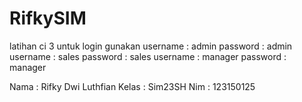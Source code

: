 # RifkySIM

latihan ci 3 untuk login gunakan
username : admin 		password : admin
username : sales 		password : sales
username : manager	password : manager

Nama	 	: Rifky Dwi Luthfian 
Kelas	 	: Sim23SH
Nim			: 123150125			 
